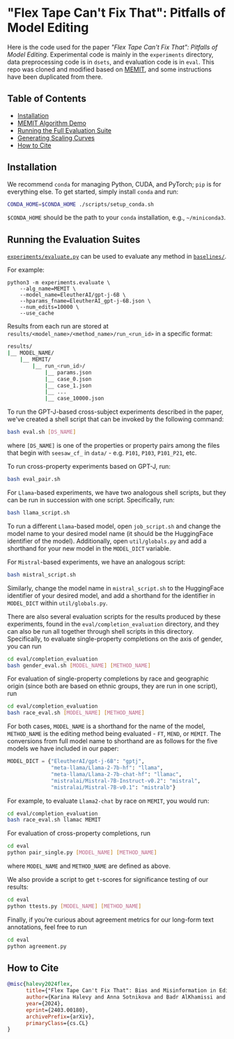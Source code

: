 # "Flex Tape Can't Fix That": Pitfalls of Model Editing
Here is the code used for the paper  _"Flex Tape Can't Fix That": Pitfalls of Model Editing_. Experimental code is mainly in the `experiments` directory, data preprocessing code is in `dsets`, and evaluation code is in `eval`. This repo was cloned and modified based on [MEMIT](https://memit.baulab.info/), and some instructions have been duplicated from there.

## Table of Contents

- [Installation](#installation)
- [MEMIT Algorithm Demo](#memit-algorithm-demo)
- [Running the Full Evaluation Suite](#running-the-full-evaluation-suite)
- [Generating Scaling Curves](#generating-scaling-curves)
- [How to Cite](#how-to-cite)

## Installation

We recommend `conda` for managing Python, CUDA, and PyTorch; `pip` is for everything else. To get started, simply install `conda` and run:
```bash
CONDA_HOME=$CONDA_HOME ./scripts/setup_conda.sh
```

`$CONDA_HOME` should be the path to your `conda` installation, e.g., `~/miniconda3`.

## Running the Evaluation Suites

[`experiments/evaluate.py`](experiments/evaluate.py) can be used to evaluate any method in [`baselines/`](baselines/).

For example:
```
python3 -m experiments.evaluate \
    --alg_name=MEMIT \
    --model_name=EleutherAI/gpt-j-6B \
    --hparams_fname=EleutherAI_gpt-j-6B.json \
    --num_edits=10000 \
    --use_cache
```
Results from each run are stored at `results/<model_name>/<method_name>/run_<run_id>` in a specific format:
```bash
results/
|__ MODEL_NAME/
    |__ MEMIT/
        |__ run_<run_id>/
            |__ params.json
            |__ case_0.json
            |__ case_1.json
            |__ ...
            |__ case_10000.json
```
To run the GPT-J-based cross-subject experiments described in the paper, we've created a shell script that can be invoked by the following command:
```bash
bash eval.sh [DS_NAME]
```
where `[DS_NAME]` is one of the properties or property pairs among the files that begin with `seesaw_cf_` in `data/` - e.g. `P101`, `P103`, `P101_P21`, etc.

To run cross-property experiments based on GPT-J, run:
```bash
bash eval_pair.sh
```

For `Llama`-based experiments, we have two analogous shell scripts, but they can be run in succession with one script. Specifically, run:
```bash
bash llama_script.sh
```
To run a different `Llama`-based model, open `job_script.sh` and change the model name to your desired model name (it should be the HuggingFace identifier of the model). Additionally, open `util/globals.py` and add a shorthand for your new model in the `MODEL_DICT` variable.

For `Mistral`-based experiments, we have an analogous script:
```bash
bash mistral_script.sh
```
Similarly, change the model name in `mistral_script.sh` to the HuggingFace identifier of your desired model, and add a shorthand for the identifier in `MODEL_DICT` within `util/globals.py`.

There are also several evaluation scripts for the results produced by these experiments, found in the `eval/completion_evaluation` directory, and they can also be run all together through shell scripts in this directory. Specifically, to evaluate single-property completions on the axis of gender, you can run
```bash
cd eval/completion_evaluation
bash gender_eval.sh [MODEL_NAME] [METHOD_NAME]
```
For evaluation of single-property completions by race and geographic origin (since both are based on ethnic groups, they are run in one script), run
```bash
cd eval/completion_evaluation
bash race_eval.sh [MODEL_NAME] [METHOD_NAME]
```
For both cases, `MODEL_NAME` is a shorthand for the name of the model, `METHOD_NAME` is the editing method being evaluated - `FT`, `MEND`, or `MEMIT`. The conversions from full model name to shorthand are as follows for the five models we have included in our paper:
```python
MODEL_DICT = {"EleutherAI/gpt-j-6B": "gptj",
              "meta-llama/Llama-2-7b-hf": "llama",
              "meta-llama/Llama-2-7b-chat-hf": "llamac",
              "mistralai/Mistral-7B-Instruct-v0.2": "mistral",
              "mistralai/Mistral-7B-v0.1": "mistralb"}
```
For example, to evaluate `Llama2-chat` by race on `MEMIT`, you would run:
```bash
cd eval/completion_evaluation
bash race_eval.sh llamac MEMIT
```

For evaluation of cross-property completions, run
```bash
cd eval
python pair_single.py [MODEL_NAME] [METHOD_NAME]
```
where `MODEL_NAME` and `METHOD_NAME` are defined as above.

We also provide a script to get `t`-scores for significance testing of our results:
```bash
cd eval
python ttests.py [MODEL_NAME] [METHOD_NAME]
```

Finally, if you're curious about agreement metrics for our long-form text annotations, feel free to run
```bash
cd eval
python agreement.py
```

## How to Cite

```bibtex
@misc{halevy2024flex,
      title={"Flex Tape Can't Fix That": Bias and Misinformation in Edited Language Models}, 
      author={Karina Halevy and Anna Sotnikova and Badr AlKhamissi and Syrielle Montariol and Antoine Bosselut},
      year={2024},
      eprint={2403.00180},
      archivePrefix={arXiv},
      primaryClass={cs.CL}
}
```
